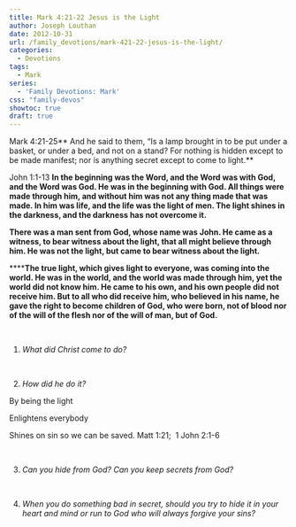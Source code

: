 ```yaml
---
title: Mark 4:21-22 Jesus is the Light
author: Joseph Louthan
date: 2012-10-31
url: /family_devotions/mark-421-22-jesus-is-the-light/
categories:
  - Devotions
tags:
  - Mark
series:
  - 'Family Devotions: Mark'
css: "family-devos"
showtoc: true
draft: true
---
```

Mark 4:21-25** And he said to them, “Is a lamp brought in to be put under a basket, or under a bed, and not on a stand? For nothing is hidden except to be made manifest; nor is anything secret except to come to light.**

John 1:1-13 **In the beginning was the Word, and the Word was with God, and the Word was God. He was in the beginning with God. All things were made through him, and without him was not any thing made that was made. In him was life, and the life was the light of men. The light shines in the darkness, and the darkness has not overcome it.**
  
 **There was a man sent from God, whose name was John. He came as a witness, to bear witness about the light, that all might believe through him. He was not the light, but came to bear witness about the light.**

******The true light, which gives light to everyone, was coming into the world. He was in the world, and the world was made through him, yet the world did not know him. He came to his own, and his own people did not receive him. But to all who did receive him, who believed in his name, he gave the right to become children of God, who were born, not of blood nor of the will of the flesh nor of the will of man, but of God.**

&nbsp;

1. _What did Christ come to do?_

&nbsp;

2. _How did he do it?_

By being the light

Enlightens everybody

Shines on sin so we can be saved. Matt 1:21;  1 John 2:1-6

&nbsp;

3. _Can you hide from God? Can you keep secrets from God?_

&nbsp;

4. _When you do something bad in secret, should you try to hide it in your heart and mind or run to God who will always forgive your sins?_

&nbsp;



 [1]: https://i2.wp.com/theologic.us/wp-content/uploads/2012/10/129-jesus-christ-light-of-the-world.jpg